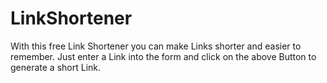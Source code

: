 # LinkShortener
With this free Link Shortener you can make Links shorter and easier to remember. Just enter a Link into the form and click on the above Button to generate a short Link.
